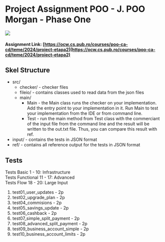 # Project Assignment POO  - J. POO Morgan - Phase One

![](https://media.giphy.com/media/v1.Y2lkPTc5MGI3NjExM2dibmZueTVmbGNoY2kxcDlkdHpsd3hvNDA5ZTRleHcwMzRxM2x0OSZlcD12MV9naWZzX3NlYXJjaCZjdD1n/lJEGgG5ajs4zC/giphy.gif)

#### Assignment Link: [https://ocw.cs.pub.ro/courses/poo-ca-cd/teme/2024/proiect-etapa2](https://ocw.cs.pub.ro/courses/poo-ca-cd/teme/2024/proiect-etapa2)

## Skel Structure

* src/
    * checker/ - checker files
    * fileio/ - contains classes used to read data from the json files
    * main/
        * Main - the Main class runs the checker on your implementation. Add the entry point to your implementation in it. Run Main to test your implementation from the IDE or from command line.
        * Test - run the main method from Test class with the commerciant of the input file from the command line and the result will be written
          to the out.txt file. Thus, you can compare this result with ref.
* input/ - contains the tests in JSON format
* ref/ - contains all reference output for the tests in JSON format

## Tests

Tests Basic 1 - 10: Infrastructure \
Tests Functional 11 - 17: Advanced \
Tests Flow 18 - 20: Large Input

1. test01_user_updates - 2p
2. test02_upgrade_plan - 2p
3. test04_commisions - 2p
4. test05_savings_update - 2p
5. test06_cashback - 2p
6. test07_simple_split_payment - 2p
7. test08_advanced_split_payment - 2p
8. test09_business_account_simple - 2p
9. test10_business_account_limits - 2p

